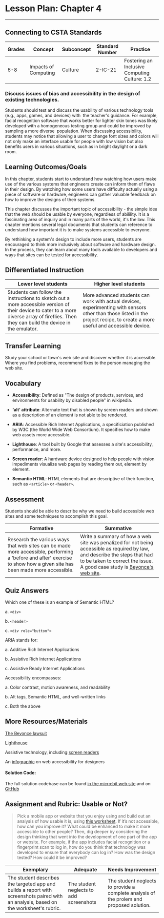 # Lesson Plan: Chapter 4
---
## Connecting to CSTA Standards

Grades | Concept | Subconcept | Standard Number | Practice
---|---|---|---|---
6-8 | Impacts of Computing | Culture | 2-IC-21 | Fostering an Inclusive Computing Culture: 1.2 |

### Discuss issues of bias and accessibility in the design of existing technologies. 

Students should test and discuss the usability of various technology tools (e.g., apps, games, and devices) with  the teacher's guidance. For example, facial recognition software that works better for lighter skin tones was likely developed with a homogeneous testing group and could be improved by sampling a more diverse  population. When discussing accessibility, students may notice that allowing a user to change font sizes and colors will not only make an interface usable for people with low vision but also benefits users in various situations, such as in bright daylight or a dark room.

## Learning Outcomes/Goals

In this chapter, students start to understand how watching how users make use of the various systems that engineers create can inform them of flaws in their design. By watching how some users have difficulty actually using a piece of software or hardware, engineers can gather valuable feedback on how to improve the designs of their systems. 

This chapter discusses the important topic of accessibility - the simple idea that the web should be usable by everyone, regardless of abilility. It is a fascinating area of inquiry and in many parts of the world, it's the law. This chapter mentions several legal documents that students can reference to understand how important it is to make systems accessible to everyone.

By rethinking a system's design to include more users, students are encouraged to think more inclusively about software and hardware design. In the process, they can learn about many tools available to developers and ways that sites can be tested for accessibility.

## Differentiated Instruction

Lower level students | Higher level students
---|---
Students can follow the instructions to sketch out a more accessible version of their device to cater to a more diverse array of fireflies. Then they can build the device in the emulator. | More advanced students can work with actual devices, experimenting with sensors other than those listed in the project recipe, to create a more useful and accessible device.

## Transfer Learning

Study your school or town's web site and discover whether it is accessible. Where you find problems, recommend fixes to the person managing the web site.

## Vocabulary

- **Accessibility**: Defined as "The design of products, services, and environments for usability by disabled people" in wikipedia.

- **‘alt’ attribute**: Alternate text that is shown by screen readers and shown as a description of an element is not able to be rendered.

- **ARIA**: Accessible Rich Internet Applications, a specificiation published by W3C (the World Wide Web Consortium). It specifies how to make web assets more accessible.

- **Lighthouse**: A tool built by Google that assesses a site's accessibility, performance, and more.

- **Screen reader**: A hardware device designed to help people with vision impediments visualize web pages by reading them out, element by element. 

- **Semantic HTML**: HTML elements that are descriptive of their function, such as `<article>` or `<header>`.

## Assessment

Students should be able to describe why we need to build accessible web sites and some techniques to accomplish this goal.

Formative | Summative
---|---
Research the various ways that web sites can be made more accessible, performing a 'before and after' exercise to show how a given site has been made more accessible. | Write a summary of how a web site was penalized for not being accessible as required by law, and describe the steps that had to be taken to correct the issue. A good case study is [Beyonce's web site](https://www.boia.org/blog/beyonces-website-the-focus-of-an-accessibility-lawsuit).

## Quiz Answers

Which one of these is an example of Semantic HTML?  

a. `<div>`  

b. <span class="highlight">`<header>`</span>

c. `<div role="button">` 

ARIA stands for: 

a. Additive Rich Internet Applications

b. <span class="highlight">Assistive Rich Internet Applications</span> 

c. Assistive Ready Internet Applications 

Accessibility encompasses:  

a. Color contrast, motion awareness, and readability 

b. Alt tags, Semantic HTML, and well-written links  

c. <span class="highlight">Both the above</span> 

## More Resources/Materials

[The Beyonce lawsuit](https://www.boia.org/blog/beyonces-website-the-focus-of-an-accessibility-lawsuit)

[Lighthouse](https://developer.chrome.com/docs/lighthouse/)

Assistive technology, including [screen readers](https://www.afb.org/blindness-and-low-vision/using-technology/assistive-technology-products/screen-readers)

An [infographic](https://webaim.org/resources/designers/) on web accessibility for designers

#### Solution Code: 

The full solution codebase can be found [in the micro:bit web site](https://makecode.microbit.org/_Ar1LpRJaMid8) and on [GitHub](https://github.com/CS4Kids/CS4Kids-Accessible-Refuge)

## Assignment and Rubric: Usable or Not?

> Pick a mobile app or website that you enjoy using and build out an analysis of how usable it is, using [this worksheet](https://www.cs4kids.club/assets/ch4-worksheet.pdf). If it’s not accessible, how can you improve it? What could be enhanced to make it more accessible to other people? Then, dig deeper by considering the design thinking that went into the development of one part of the app or website. For example, if the app includes facial recognition or a fingerprint scan to log in, how do you think that technology was developed to ensure that everybody can log in? How was the design tested? How could it be improved? 

Exemplary | Adequate | Needs Improvement 
---|---|---
The student describes the targeted app and builds a report with screenshots paired with an analysis, based on the worksheet's rubric. | The student neglects to add screenshots | The student neglects to provide a complete analysis of the prolem and proposed solution.